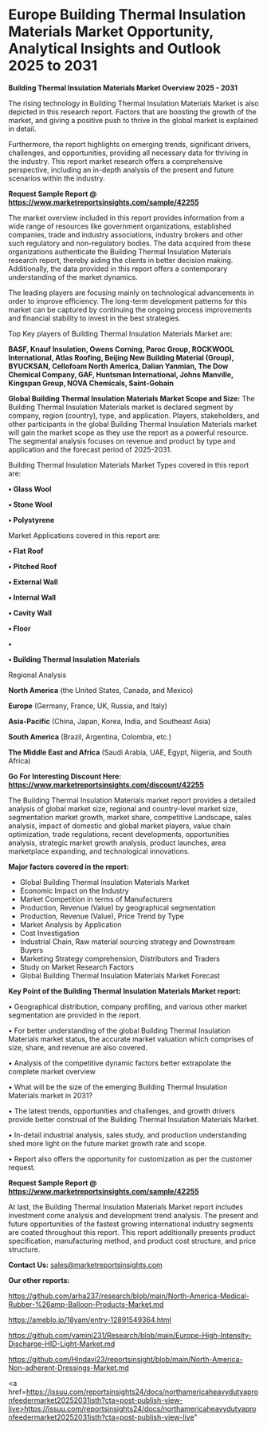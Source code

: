 # Europe Building Thermal Insulation Materials Market Opportunity, Analytical Insights and Outlook 2025 to 2031

<Strong> Building Thermal Insulation Materials Market Overview 2025 - 2031</strong>

The rising technology in Building Thermal Insulation Materials Market is also depicted in this research report. Factors that are boosting the growth of the market, and giving a positive push to thrive in the global market is explained in detail.

Furthermore, the report highlights on emerging trends, significant drivers, challenges, and opportunities, providing all necessary data for thriving in the industry. This report market research offers a comprehensive perspective, including an in-depth analysis of the present and future scenarios within the industry.

<strong>Request Sample Report @ <a href=https://www.marketreportsinsights.com/sample/42255>https://www.marketreportsinsights.com/sample/42255</a></strong>

The market overview included in this report provides information from a wide range of resources like government organizations, established companies, trade and industry associations, industry brokers and other such regulatory and non-regulatory bodies. The data acquired from these organizations authenticate the Building Thermal Insulation Materials research report, thereby aiding the clients in better decision making. Additionally, the data provided in this report offers a contemporary understanding of the market dynamics.

The leading players are focusing mainly on technological advancements in order to improve efficiency. The long-term development patterns for this market can be captured by continuing the ongoing process improvements and financial stability to invest in the best strategies.

Top Key players of Building Thermal Insulation Materials Market are:

<strong>BASF, Knauf Insulation, Owens Corning, Paroc Group, ROCKWOOL International, Atlas Roofing, Beijing New Building Material (Group), BYUCKSAN, Cellofoam North America, Dalian Yanmian, The Dow Chemical Company, GAF, Huntsman International, Johns Manville, Kingspan Group, NOVA Chemicals, Saint-Gobain</strong>

<strong><b>Global Building Thermal Insulation Materials Market Scope and Size:</b></strong>
The Building Thermal Insulation Materials market is declared segment by company, region (country), type, and application. Players, stakeholders, and other participants in the global Building Thermal Insulation Materials market will gain the market scope as they use the report as a powerful resource. The segmental analysis focuses on revenue and product by type and application and the forecast period of 2025-2031.

Building Thermal Insulation Materials Market Types covered in this report are:

<strong>•  Glass Wool

•  Stone Wool

•  Polystyrene</strong>

Market Applications covered in this report are:

<strong>•  Flat Roof

•  Pitched Roof

•  External Wall

•  Internal Wall

•  Cavity Wall

•  Floor

•  

•  Building Thermal Insulation Materials</strong> 

Regional Analysis

<strong>North America</strong> (the United States, Canada, and Mexico)

<strong>Europe</strong> (Germany, France, UK, Russia, and Italy)

<strong>Asia-Pacific</strong> (China, Japan, Korea, India, and Southeast Asia)

<strong>South America</strong> (Brazil, Argentina, Colombia, etc.)

<strong>The Middle East and Africa</strong> (Saudi Arabia, UAE, Egypt, Nigeria, and South Africa)

<strong>Go For Interesting Discount Here: <a href=https://www.marketreportsinsights.com/discount/42255>https://www.marketreportsinsights.com/discount/42255</a></strong>

The Building Thermal Insulation Materials market report provides a detailed analysis of global market size, regional and country-level market size, segmentation market growth, market share, competitive Landscape, sales analysis, impact of domestic and global market players, value chain optimization, trade regulations, recent developments, opportunities analysis, strategic market growth analysis, product launches, area marketplace expanding, and technological innovations.

<strong><b>Major factors covered in the report:</b></strong>
<ul>
  <li>Global Building Thermal Insulation Materials Market </li>
  <li>Economic Impact on the Industry</li>
  <li>Market Competition in terms of Manufacturers</li>
  <li>Production, Revenue (Value) by geographical segmentation</li>
  <li>Production, Revenue (Value), Price Trend by Type</li>
  <li>Market Analysis by Application</li>
  <li>Cost Investigation</li>
  <li>Industrial Chain, Raw material sourcing strategy and Downstream Buyers</li>
  <li>Marketing Strategy comprehension, Distributors and Traders</li>
  <li>Study on Market Research Factors</li>
  <li>Global Building Thermal Insulation Materials Market Forecast</li>
</ul>

<strong><b>Key Point of the Building Thermal Insulation Materials Market report:</b></strong>

• Geographical distribution, company profiling, and various other market segmentation are provided in the report.

• For better understanding of the global Building Thermal Insulation Materials market status, the accurate market valuation which comprises of size, share, and revenue are also covered.

• Analysis of the competitive dynamic factors better extrapolate the complete market overview

• What will be the size of the emerging Building Thermal Insulation Materials market in 2031?

• The latest trends, opportunities and challenges, and growth drivers provide better construal of the Building Thermal Insulation Materials Market.

• In-detail industrial analysis, sales study, and production understanding shed more light on the future market growth rate and scope.

• Report also offers the opportunity for customization as per the customer request.

<strong>Request Sample Report @ <a href=https://www.marketreportsinsights.com/sample/42255>https://www.marketreportsinsights.com/sample/42255</a></strong>

At last, the Building Thermal Insulation Materials Market report includes investment come analysis and development trend analysis. The present and future opportunities of the fastest growing international industry segments are coated throughout this report. This report additionally presents product specification, manufacturing method, and product cost structure, and price structure.

<strong>Contact Us:</strong>
sales@marketreportsinsights.com

<strong>Our other reports:</strong>

<a href=https://github.com/arha237/research/blob/main/North-America-Medical-Rubber-%26amp-Balloon-Products-Market.md>https://github.com/arha237/research/blob/main/North-America-Medical-Rubber-%26amp-Balloon-Products-Market.md</a>

<a href=https://ameblo.jp/18yam/entry-12891549364.html>https://ameblo.jp/18yam/entry-12891549364.html</a>

<a href=https://github.com/yamini231/Research/blob/main/Europe-High-Intensity-Discharge-HID-Light-Market.md>https://github.com/yamini231/Research/blob/main/Europe-High-Intensity-Discharge-HID-Light-Market.md</a>

<a href=https://github.com/Hindavi23/reportsinsight/blob/main/North-America-Non-adherent-Dressings-Market.md>https://github.com/Hindavi23/reportsinsight/blob/main/North-America-Non-adherent-Dressings-Market.md</a>

<a href=https://issuu.com/reportsinsights24/docs/northamericaheavydutyapronfeedermarket20252031isth?cta=post-publish-view-live>https://issuu.com/reportsinsights24/docs/northamericaheavydutyapronfeedermarket20252031isth?cta=post-publish-view-live</a>"
